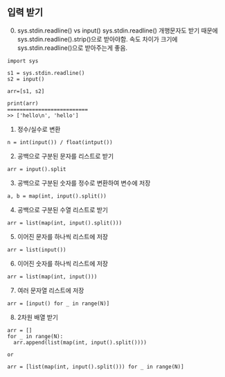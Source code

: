 ## 입력 받기
0. sys.stdin.readline() vs input()
sys.stdin.readline() 개행문자도 받기 때문에 sys.stdin.readline().strip()으로 받아야함.
속도 차이가 크기에 sys.stdin.readline()으로 받아주는게 좋음.
```
import sys

s1 = sys.stdin.readline()
s2 = input()

arr=[s1, s2]

print(arr)
==========================
>> ['hello\n', 'hello']
```
1. 정수/실수로 변환
```
n = int(input()) / float(intput()) 
```
2. 공백으로 구분된 문자를 리스트로 받기
```
arr = input().split
```
3. 공백으로 구분된 숫자를 정수로 변환하여 변수에 저장
```
a, b = map(int, input().split())
```
4. 공백으로 구분된 수열 리스트로 받기
```
arr = list(map(int, input().split()))
```
5. 이어진 문자를 하나씩 리스트에 저장
```
arr = list(input())
```
6. 이어진 숫자를 하나씩 리스트에 저장
```
arr = list(map(int, input()))
```
7. 여러 문자열 리스트에 저장
```
arr = [input() for _ in range(N)]
```
8. 2차원 배열 받기
```
arr = []
for _ in range(N):
  arr.append(list(map(int, input().split())))

or

arr = [list(map(int, input().split())) for _ in range(N)]
```
